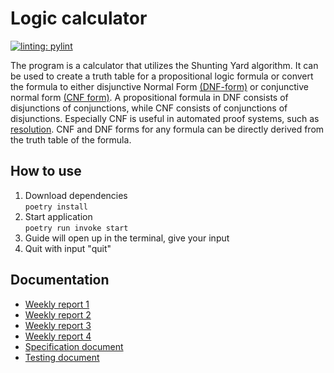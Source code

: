 # Logic calculator
[![linting: pylint](https://img.shields.io/badge/linting-pylint-yellowgreen)](https://github.com/pylint-dev/pylint)

The program is a calculator that utilizes the Shunting Yard algorithm. It can be used to create a truth table for a propositional logic formula or convert the formula to either disjunctive Normal Form [(DNF-form)](https://en.wikipedia.org/wiki/Disjunctive_normal_form) or conjunctive normal form [(CNF form)](https://en.wikipedia.org/wiki/Conjunctive_normal_form).  A propositional formula in DNF consists of disjunctions of conjunctions, while CNF consists of conjunctions of disjunctions. Especially CNF is useful in automated proof systems, such as [resolution](https://en.wikipedia.org/wiki/Resolution_(logic)). CNF and DNF forms for any formula can be directly derived from the truth table of the formula.

## How to use
1. Download dependencies <br>
`poetry install`
2. Start application <br>
`poetry run invoke start`
3. Guide will open up in the terminal, give your input
4. Quit with input "quit"

## Documentation
- [Weekly report 1](Documentation/Viikkoraportit/Viikkoraportti1.md) <br>
- [Weekly report 2](Documentation/Viikkoraportit/Viikkoraportti2.md) <br>
- [Weekly report 3](Documentation/Viikkoraportit/Viikkoraportti3.md) <br>
- [Weekly report 4](Documentation/Viikkoraportit/Viikkoraportti4.md) <br>
- [Specification document](Documentation/Specdocument.md)
- [Testing document](Documentation/Testingdocument.md)
